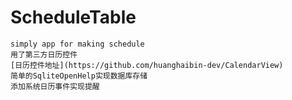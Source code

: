 # ScheduleTable
    simply app for making schedule
    用了第三方日历控件 
    [日历控件地址](https://github.com/huanghaibin-dev/CalendarView)
    简单的SqliteOpenHelp实现数据库存储
    添加系统日历事件实现提醒
